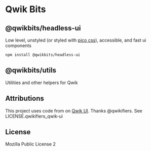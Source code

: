 # Qwik Bits

## @qwikbits/headless-ui
Low level, unstyled (or styled with <a target="_blank" href="https://picocss.com">pico css</a>), accessible, and fast ui components

`npm install @qwikbits/headless-ui`

## @qwikbits/utils
Utilities and other helpers for Qwik 
## Attributions


This project uses code from on <a href="https://github.com/qwikifiers/qwik-ui">Qwik UI</a>. Thanks @qwikifiers.
See LICENSE.qwikifiers_qwik-ui

## License

Mozilla Public License 2
